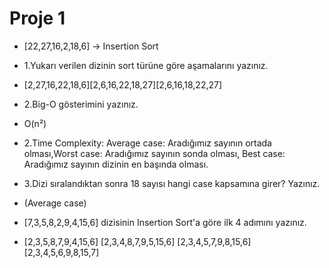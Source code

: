 # Proje 1
* [22,27,16,2,18,6] -> Insertion Sort

* 1.Yukarı verilen dizinin sort türüne göre aşamalarını yazınız.

* [2,27,16,22,18,6][2,6,16,22,18,27][2,6,16,18,22,27]

* 2.Big-O gösterimini yazınız.

* O(n²)

* 2.Time Complexity: Average case: Aradığımız sayının ortada olması,Worst case: Aradığımız sayının sonda olması, Best case: Aradığımız sayının dizinin en başında olması.

* 3.Dizi sıralandıktan sonra 18 sayısı hangi case kapsamına girer? Yazınız.

* (Average case)

* [7,3,5,8,2,9,4,15,6] dizisinin Insertion Sort'a göre ilk 4 adımını yazınız.

* [2,3,5,8,7,9,4,15,6] [2,3,4,8,7,9,5,15,6] [2,3,4,5,7,9,8,15,6] [2,3,4,5,6,9,8,15,7]